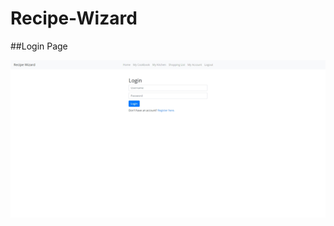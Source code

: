 # Recipe-Wizard

##Login Page

![Alt text](https://github.com/Exo2986/Recipe-Wizard/blob/master/readme_images/loginpage.png?raw=true "Recipe Wizard Login Page")
